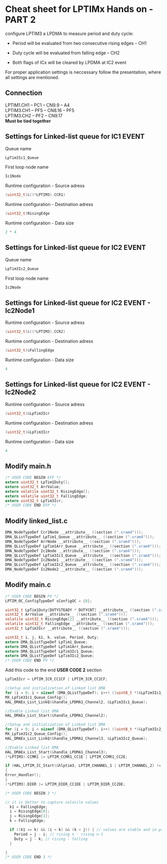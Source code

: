 # Cheat sheet for LPTIMx Hands on - PART 2
configure LPTIM3 a LPDMA to measure period and duty cycle:<br>

- Period will be evaluated from two consecutive rising edges – CH1<br>
  
- Duty cycle will be evaluated from falling edge – CH2<br>

- Both flags of ICx will be cleared by LPDMA at IC2 event<br> 

For proper application settings is neccessary follow the presentation, where all settings are mentioned.

## Connection

LPTIM1.CH1 – PC1 – CN9.9 – A4<br>
LPTIM3.CH1 – PF5 – CN8.16 – PF5<br>
LPTIM3.CH2 – PF2 – CN9.17<br>
**Must be tied together**

## Settings for Linked-list queue for IC1 EVENT 

Queue name

```c
LpTim3Ic1_Queue
```

First loop node name

```c
Ic1Node
```

Runtime configuration - Source adress

```c
(uint32_t)&((*LPTIM3).CCR1)
```

Runtime configuration - Destination adress

```c
(uint32_t)RisingEdge
```

Runtime configuration - Data size

```c
2 * 4
```

## Settings for Linked-list queue for IC2 EVENT 

Queue name

```c
LpTim3Ic2_Queue
```

First loop node name

```c
Ic2Node
```

## Settings for Linked-list queue for IC2 EVENT - Ic2Node1

Runtime configuration - Source adress

```c
(uint32_t)&((*LPTIM3).CCR2)
```

Runtime configuration - Destination adress

```c
(uint32_t)&FallingEdge
```

Runtime configuration - Data size

```c
4
```

## Settings for Linked-list queue for IC2 EVENT - Ic2Node2

Runtime configuration - Source adress

```c
(uint32_t)&LpTim3Icr
```

Runtime configuration - Destination adress

```c
(uint32_t)&LpTim3Icr
```

Runtime configuration - Data size

```c
4
```

## Modify main.h

```c
/* USER CODE BEGIN EFP */
extern uint32_t LpTim1Duty[];
extern uint32_t ArrValue;
extern volatile uint32_t RisingEdge[];
extern volatile uint32_t FallingEdge;
extern uint32_t LpTim3Icr;
/* USER CODE END EFP */

```

## Modify linked_list.c

```c
DMA_NodeTypeDef Ccr1Node __attribute__ ((section (".sram4")));
DMA_QListTypeDef LpTim1_Queue __attribute__ ((section (".sram4")));
DMA_NodeTypeDef ArrNode __attribute__ ((section (".sram4")));
DMA_QListTypeDef LpTim1Arr_Queue __attribute__ ((section (".sram4")));
DMA_NodeTypeDef Ic1Node __attribute__ ((section (".sram4")));
DMA_QListTypeDef LpTim3Ic1_Queue __attribute__ ((section (".sram4")));
DMA_NodeTypeDef Ic2Node1 __attribute__ ((section (".sram4")));
DMA_QListTypeDef LpTim3Ic2_Queue __attribute__ ((section (".sram4")));
DMA_NodeTypeDef Ic2Node2 __attribute__ ((section (".sram4")));
```

## Modify main.c

```c
/* USER CODE BEGIN PV */
LPTIM_OC_ConfigTypeDef sConfigOC = {0};

uint32_t LpTim1Duty[DUTYSTEADY * DUTYCNT] __attribute__ ((section (".sram4")));
uint32_t ArrValue __attribute__ ((section (".sram4")));
volatile uint32_t RisingEdge[2] __attribute__ ((section (".sram4")));
volatile uint32_t FallingEdge __attribute__ ((section (".sram4")));
uint32_t LpTim3Icr __attribute__ ((section (".sram4")));

uint32_t i, j, k1, k, value, Period, Duty;
extern DMA_QListTypeDef LpTim1_Queue;
extern DMA_QListTypeDef LpTim1Arr_Queue;
extern DMA_QListTypeDef LpTim3Ic1_Queue;
extern DMA_QListTypeDef LpTim3Ic2_Queue;
/* USER CODE END PV */
```

Add this code to the end **USER CODE 2** section<br>


```c
LpTim3Icr = LPTIM_ICR_CC1CF | LPTIM_ICR_CC2CF;

//Setup and initialization of Linked list DMA
for (i = 0; i < sizeof (DMA_QListTypeDef); i++) ((uint8_t *)&LpTim3Ic1_Queue)[i] = 0;
MX_LpTim3Ic1_Queue_Config();
HAL_DMAEx_List_LinkQ(&handle_LPDMA1_Channel2, &LpTim3Ic1_Queue);

//Enable Linked list DMA
HAL_DMAEx_List_Start(&handle_LPDMA1_Channel2);

//Setup and initialization of Linked list DMA
for (i = 0; i < sizeof (DMA_QListTypeDef); i++) ((uint8_t *)&LpTim3Ic2_Queue)[i] = 0;
MX_LpTim3Ic2_Queue_Config();
HAL_DMAEx_List_LinkQ(&handle_LPDMA1_Channel3, &LpTim3Ic2_Queue);

//Enable Linked list DMA
HAL_DMAEx_List_Start(&handle_LPDMA1_Channel3);
(*LPTIM3).CCMR1 |= LPTIM_CCMR1_CC1E | LPTIM_CCMR1_CC2E;

if (HAL_LPTIM_IC_Start(&hlptim3, LPTIM_CHANNEL_1 | LPTIM_CHANNEL_2) != HAL_OK)
{
Error_Handler();
}
(*LPTIM3).DIER |= LPTIM_DIER_CC1DE | LPTIM_DIER_CC2DE;

```

```c
/* USER CODE BEGIN 3 */

// it is better to capture volatile values
  k1 = FallingEdge;
  i = RisingEdge[0];
  j = RisingEdge[1];
  k = FallingEdge;

  if ((k1 == k) && (i < k) && (k < j)) { // values are stable and in proper order
    Period = j - i; // rising n - rising n-1
    Duty = j - k; // rising - falling
  }

}
/* USER CODE END 3 */  
```
